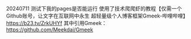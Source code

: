 20240711
测试下我的pages是否能运行
使用了技术爬爬虾的教程【仅需一个Github账号，让文字在互联网中永生 超轻量级个人博客框架Gmeek-哔哩哔哩】 https://b23.tv/ZrkUHYf
其中引用Gmeek：https://github.com/Meekdai/Gmeek